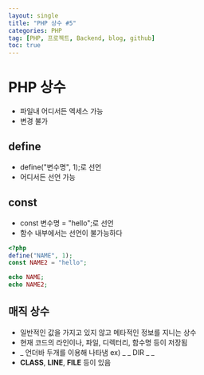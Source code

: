 ```yaml
---
layout: single
title: "PHP 상수 #5"
categories: PHP
tag: [PHP, 프로젝트, Backend, blog, github]
toc: true
---
```


# PHP 상수
- 파일내 어디서든 엑세스 가능
- 변경 불가
## define
- define("변수명", 1);로 선언
- 어디서든 선언 가능
## const
- const 변수명 = "hello";로 선언
- 함수 내부에서는 선언이 불가능하다

```php
<?php
define("NAME", 1);
const NAME2 = "hello";

echo NAME;
echo NAME2;
```

## 매직 상수
- 일반적인 값을 가지고 있지 않고 메타적인 정보를 지니는 상수
- 현재 코드의 라인이나, 파일, 디렉터리, 함수명 등이 저장됨
- _ 언더바 두개를 이용해 나타냄 ex) _ _ DIR _ _
- __CLASS__,  __LINE__, __FILE__ 등이 있음